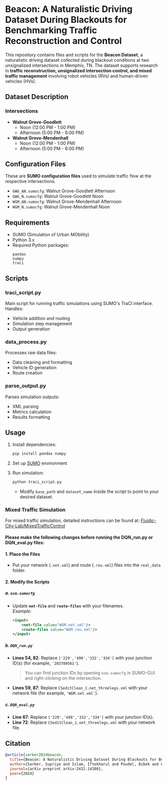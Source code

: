 # Beacon: A Naturalistic Driving Dataset During Blackouts for Benchmarking Traffic Reconstruction and Control

This repository contains files and scripts for the **Beacon Dataset**, a naturalistic driving dataset collected during blackout conditions at two unsignalized intersections in Memphis, TN. The dataset supports research in **traffic reconstruction, unsignalized intersection control, and mixed traffic management** involving robot vehicles (RVs) and human-driven vehicles (HVs).

## Dataset Description

### Intersections
- **Walnut Grove-Goodlett**
  - Noon (12:00 PM - 1:00 PM)
  - Afternoon (5:00 PM - 6:00 PM)
- **Walnut Grove-Mendenhall**
  - Noon (12:00 PM - 1:00 PM)
  - Afternoon (5:00 PM - 6:00 PM)


## Configuration Files

These are **SUMO configuration files** used to simulate traffic flow at the respective intersections.

- `GWG_AN.sumocfg`: Walnut Grove-Goodlett Afternoon
- `GWG_N.sumocfg`: Walnut Grove-Goodlett Noon
- `WGM_AN.sumocfg`: Walnut Grove-Mendenhall Afternoon
- `WGM_N.sumocfg`: Walnut Grove-Mendenhall Noon

## Requirements

- SUMO (Simulation of Urban MObility)
- Python 3.x
- Required Python packages:
  ```
  pandas
  numpy
  traci
  ```

## Scripts

### traci_script.py
Main script for running traffic simulations using SUMO's TraCI interface. Handles:
- Vehicle addition and routing
- Simulation step management
- Output generation

### data_process.py
Processes raw data files:
- Data cleaning and formatting
- Vehicle ID generation
- Route creation

### parse_output.py
Parses simulation outputs:
- XML parsing
- Metrics calculation
- Results formatting

## Usage

1. Install dependencies:
   ```bash
   pip install pandas numpy
   ```

2. Set up [SUMO](https://sumo.dlr.de/docs/Installing/index.html) environment

3. Run simulation:
   ```bash
   python traci_script.py
   ```
   - Modify `base_path` and `dataset_name` inside the script to point to your desired dataset.

### Mixed Traffic Simulation
For mixed traffic simulation, detailed instructions can be found at: [Fluidic-City-Lab/MixedTrafficControl](https://github.com/Fluidic-City-Lab/MixedTrafficControl)

#### Please make the following changes before running the DQN_run.py or DQN_eval.py files:

#### **1. Place the Files**
- Put your network (`.net.xml`) and route (`.rou.xml`) files into the `real_data` folder.

#### **2. Modify the Scripts**

##### **a. `osm.sumocfg`**
- Update **`net-file`** and **`route-files`** with your filenames.  
  *Example:*  
  ```xml
  <input>
      <net-file value="WGM.net.xml"/>
      <route-files value="WGM.rou.xml"/>
  </input>
  ```

##### **b. `DQN_run.py`**
- **Lines 54, 82**: Replace `['229','499','332','334']` with your junction ID(s) (for example, `'203789561'`).  

  > You can find junction IDs by opening `osm.sumocfg` in SUMO-GUI and right-clicking on the intersection.
- **Lines 59, 87**: Replace `CSeditClean_1.net_threelegs.xml` with your network file (for example, `'WGM.net.xml'`).  


##### **c. `DQN_eval.py`**
- **Line 67**: Replace `['229','499','332','334']` with your junction ID(s).  
- **Line 72**: Replace `CSeditClean_1.net_threelegs.xml` with your network file.  



## Citation

```bibtex
@article{sarker2024beacon,
  title={Beacon: A Naturalistic Driving Dataset During Blackouts for Benchmarking Traffic Reconstruction and Control},
  author={Sarker, Supriya and Islam, Iftekharul and Poudel, Bibek and Li, Weizi},
  journal={arXiv preprint arXiv:2412.14208},
  year={2024}
}
```
